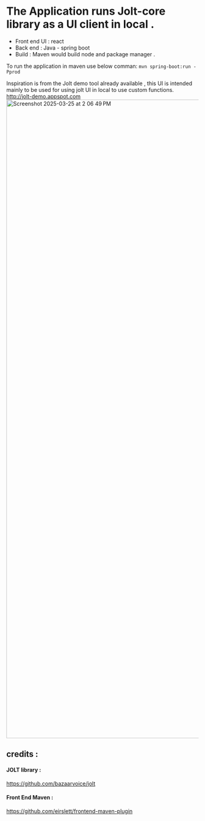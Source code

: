 # The Application runs Jolt-core library as a UI client in local .

- Front end UI : react
- Back end : Java - spring boot
- Build : Maven would build node and package manager .

To run the application in maven use below comman:
`mvn spring-boot:run -Pprod`

Inspiration is from the Jolt demo tool already available , this UI is intended mainly to be used for using jolt UI in local to use custom functions.
http://jolt-demo.appspot.com
<img width="1669" alt="Screenshot 2025-03-25 at 2 06 49 PM" src="https://github.com/user-attachments/assets/dec7f2a9-e289-4357-afee-cf7af176288a" />

## credits :

#### JOLT library :

https://github.com/bazaarvoice/jolt

#### Front End Maven :

https://github.com/eirslett/frontend-maven-plugin
